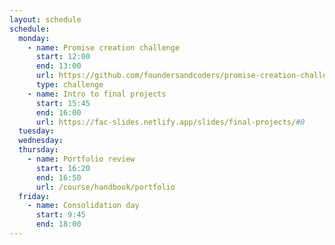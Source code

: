 ```yaml
---
layout: schedule
schedule:
  monday:
    - name: Promise creation challenge
      start: 12:00
      end: 13:00
      url: https://github.com/foundersandcoders/promise-creation-challenge
      type: challenge
    - name: Intro to final projects
      start: 15:45
      end: 16:00
      url: https://fac-slides.netlify.app/slides/final-projects/#0
  tuesday:
  wednesday:
  thursday:
    - name: Portfolio review
      start: 16:20
      end: 16:50
      url: /course/handbook/portfolio
  friday:
    - name: Consolidation day
      start: 9:45
      end: 18:00
---
```


